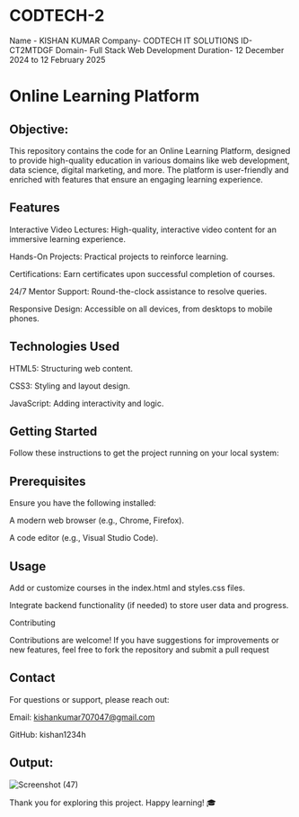 # CODTECH-2
Name - KISHAN KUMAR
Company- CODTECH IT SOLUTIONS
ID- CT2MTDGF
Domain- Full Stack Web Development
Duration- 12 December 2024 to 12 February 2025
# Online Learning Platform
## Objective:
This repository contains the code for an Online Learning Platform, designed to provide high-quality education in various domains like web development, data science, digital marketing, and more. The platform is user-friendly and enriched with features that ensure an engaging learning experience.

## Features

Interactive Video Lectures: High-quality, interactive video content for an immersive learning experience.

Hands-On Projects: Practical projects to reinforce learning.

Certifications: Earn certificates upon successful completion of courses.

24/7 Mentor Support: Round-the-clock assistance to resolve queries.

Responsive Design: Accessible on all devices, from desktops to mobile phones.

## Technologies Used

HTML5: Structuring web content.

CSS3: Styling and layout design.

JavaScript: Adding interactivity and logic.

## Getting Started

Follow these instructions to get the project running on your local system:

## Prerequisites

Ensure you have the following installed:

A modern web browser (e.g., Chrome, Firefox).

A code editor (e.g., Visual Studio Code).

## Usage

Add or customize courses in the index.html and styles.css files.

Integrate backend functionality (if needed) to store user data and progress.

Contributing

Contributions are welcome! If you have suggestions for improvements or new features, feel free to fork the repository and submit a pull request

## Contact

For questions or support, please reach out:

Email: kishankumar707047@gmail.com

GitHub: kishan1234h
## Output:
![Screenshot (47)](https://github.com/user-attachments/assets/bdf30100-34ed-4372-ae9a-965c6d944ec2)


Thank you for exploring this project. Happy learning! 🎓

